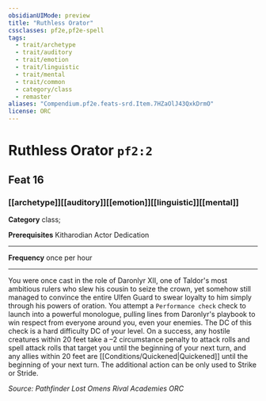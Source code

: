 ```yaml
---
obsidianUIMode: preview
title: "Ruthless Orator"
cssclasses: pf2e,pf2e-spell
tags:
  - trait/archetype
  - trait/auditory
  - trait/emotion
  - trait/linguistic
  - trait/mental
  - trait/common
  - category/class
  - remaster
aliases: "Compendium.pf2e.feats-srd.Item.7HZaOlJ43QxkDrmO"
license: ORC
---
```

# Ruthless Orator `pf2:2`
## Feat 16
### [[archetype]][[auditory]][[emotion]][[linguistic]][[mental]]

**Category** class; 



**Prerequisites** Kitharodian Actor Dedication
* * *
**Frequency** once per hour

* * *

You were once cast in the role of Daronlyr XII, one of Taldor's most ambitious rulers who slew his cousin to seize the crown, yet somehow still managed to convince the entire Ulfen Guard to swear loyalty to him simply through his powers of oration. You attempt a `Performance check` check to launch into a powerful monologue, pulling lines from Daronlyr's playbook to win respect from everyone around you, even your enemies. The DC of this check is a hard difficulty DC of your level. On a success, any hostile creatures within 20 feet take a –2 circumstance penalty to attack rolls and spell attack rolls that target you until the beginning of your next turn, and any allies within 20 feet are [[Conditions/Quickened|Quickened]] until the beginning of your next turn. The additional action can be only used to Strike or Stride.

*Source: Pathfinder Lost Omens Rival Academies*
*ORC*